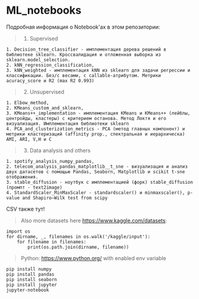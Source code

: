 # ML_notebooks
Подробная информация о Notebook'ах в этом репозитории:

>1. Supervised
```
1. Decision_tree_classifier - имплементация дерева решений в библиотеке sklearn. Кроссвалидация и отложенная выборка из sklearn.model_selection.
2. kNN_regression_classification,
3. kNN_weighted - имплементация kNN из sklearn для задачи регрессии и классификации. Без/с весами, с callable-атрибутом. Метрики acuracy_score и R2 (max R2 0.993) 
```
>2. Unsupervised
```
1. Elbow_method,
2. KMeans_custom_and_sklearn,
3. KMeans++_implementation - имплементация KMeans и KMeans++ (лейблы, центройды, кластеры) c критерием останова. Метод Локтя и его визуализация. Имплементация библиотеки sklearn
4. PCA_and_clusterization_metrics - PCA (метод главных компонент) и метрики кластеризаций (affinity prop., спектральная и иерархическа) AMI, ARI, V,H и С
```
>3. Data analysis and others
```
1. spotify_analysis_numpy_pandas,
2. telecom_analysis_pandas_matplotlib__t_sne - визуализация и анализ двух датасетов с помощью Pandas, Seaborn, Matplotlib и scikit t-sne отображения.
3. stable_diffusion - ноутбук с имплементацией (форк) stable_diffusion (промпт - text2image)
4. StandardScaler_MinMaxScaler - standardscaler() и minmaxscaler(), p-value and Shapiro–Wilk test from scipy
```
CSV также тут!
>Also more datasets here https://www.kaggle.com/datasets:
```
import os
for dirname, _, filenames in os.walk('/kaggle/input'):
    for filename in filenames:
        print(os.path.join(dirname, filename))
```
>Python: https://www.python.org/ with enabled env variable

```
pip install numpy
pip install pandas
pip install seaborn
pip install jupyter
jupyter-notebook
```
